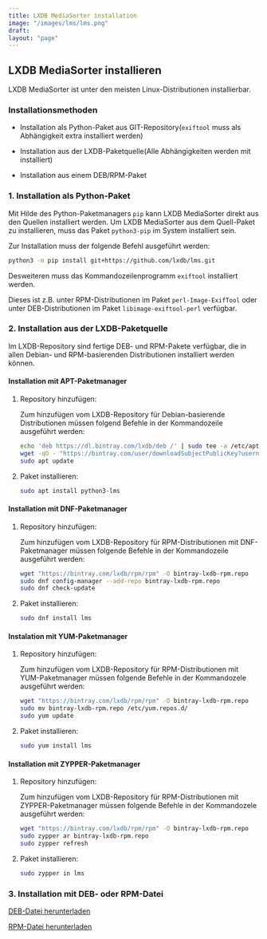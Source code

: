 ```yaml
---
title: LXDB MediaSorter installation
image: "/images/lms/lms.png"
draft:
layout: "page"
---
```

## LXDB MediaSorter installieren

LXDB MediaSorter ist unter den meisten Linux-Distributionen installierbar.

### Installationsmethoden

- Installation als Python-Paket aus GIT-Repository(```exiftool``` muss als Abhängigkeit extra installiert werden)

- Installation aus der LXDB-Paketquelle(Alle Abhängigkeiten werden mit installiert)

- Installation aus einem DEB/RPM-Paket

### 1. Installation als Python-Paket

Mit Hilde des Python-Paketmanagers `pip` kann LXDB MediaSorter direkt aus den Quellen installiert werden.
Um LXDB MediaSorter aus dem Quell-Paket zu installieren, muss das Paket ```python3-pip``` im System installiert sein.

Zur Installation muss der folgende Befehl ausgeführt werden:

```bash
python3 -m pip install git+https://github.com/lxdb/lms.git
```

Desweiteren muss das Kommandozeilenprogramm `exiftool` installiert werden.

Dieses ist z.B. unter RPM-Distributionen im Paket `perl-Image-ExifTool` oder unter DEB-Distributionen im Paket `libimage-exiftool-perl` verfügbar.

### 2. Installation aus der LXDB-Paketquelle

Im LXDB-Repository sind fertige DEB- und RPM-Pakete verfügbar, die in allen Debian- und RPM-basierenden Distributionen installiert werden können.

#### Installation mit APT-Paketmanager

1. Repository hinzufügen:

   Zum hinzufügen vom LXDB-Repository für Debian-basierende Distributionen müssen folgend Befehle in der Kommandozeile ausgeführt werden:

   ```bash
   echo 'deb https://dl.bintray.com/lxdb/deb /' | sudo tee -a /etc/apt/sources.list
   wget -qO - "https://bintray.com/user/downloadSubjectPublicKey?username=bintray" | sudo apt-key add -
   sudo apt update
   ```

2. Paket installieren:

   ```bash
   sudo apt install python3-lms
   ```

#### Installation mit DNF-Paketmanager

1. Repository hinzufügen:

   Zum hinzufügen vom LXDB-Repository für RPM-Distributionen mit DNF-Paketmanager müssen folgende Befehle in der Kommandozeile ausgeführt werden:

   ```bash
   wget "https://bintray.com/lxdb/rpm/rpm" -O bintray-lxdb-rpm.repo
   sudo dnf config-manager --add-repo bintray-lxdb-rpm.repo
   sudo dnf check-update
   ```

2. Paket installieren:

   ```bash
   sudo dnf install lms
   ```

#### Instalation mit YUM-Paketmanager

1. Repository hinzufügen:

   Zum hinzufügen vom LXDB-Repository für RPM-Distributionen mit YUM-Paketmanager müssen folgende Befehle in der Kommandozele ausgeführt werden:

   ```bash
   wget "https://bintray.com/lxdb/rpm/rpm" -O bintray-lxdb-rpm.repo
   sudo mv bintray-lxdb-rpm.repo /etc/yum.repos.d/
   sudo yum update
   ```

2. Paket installieren:

   ```bash
   sudo yum install lms
   ```

#### Installation mit ZYPPER-Paketmanager

1. Repository hinzufügen:

   Zum hinzufügen vom LXDB-Repository für RPM-Distributionen mit ZYPPER-Paketmanager müssen folgende Befehle in der Kommandozele ausgeführt werden:

   ```bash
   wget "https://bintray.com/lxdb/rpm/rpm" -O bintray-lxdb-rpm.repo
   sudo zypper ar bintray-lxdb-rpm.repo
   sudo zypper refresh
   ```

2. Paket installieren:

   ```bash
   sudo zypper in lms
   ```

### 3. Installation mit DEB- oder RPM-Datei

[DEB-Datei herunterladen](https://dl.bintray.com/lxdb/deb/lms_2020.4_amd64.deb)

[RPM-Datei herunterladen](https://dl.bintray.com/lxdb/rpm/lms_2020.4_amd64.rpm)
